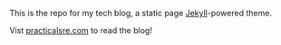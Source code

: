This is the repo for my tech blog, a static page [Jekyll](https://jekyllrb.com/)-powered theme.

Vist [practicalsre.com](practicalsre.com) to read the blog! 
